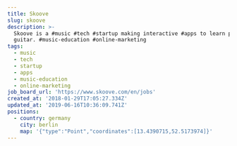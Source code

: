 ```yaml
---
title: Skoove
slug: skoove
description: >-
  Skoove is a #music #tech #startup making interactive #apps to learn piano and
  guitar. #music-education #online-marketing
tags:
  - music
  - tech
  - startup
  - apps
  - music-education
  - online-marketing
job_board_url: 'https://www.skoove.com/en/jobs'
created_at: '2018-01-29T17:05:27.334Z'
updated_at: '2019-06-16T10:36:09.741Z'
positions:
  - country: germany
    city: berlin
    map: '{"type":"Point","coordinates":[13.4390715,52.5173974]}'
---
```


